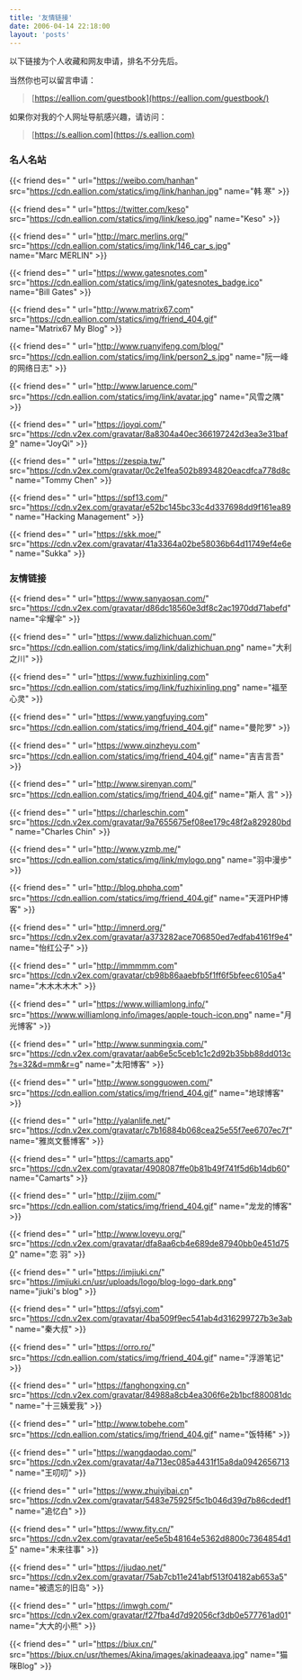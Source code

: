 ```yaml
---
title: '友情链接'
date: 2006-04-14 22:18:00
layout: 'posts'
---
```



以下链接为个人收藏和网友申请，排名不分先后。

当然你也可以留言申请：
> [https://eallion.com/guestbook](https://eallion.com/guestbook/)

如果你对我的个人网址导航感兴趣，请访问：
> [https://s.eallion.com](https://s.eallion.com)  

### 名人名站

{{< friend des=" " url="https://weibo.com/hanhan" src="https://cdn.eallion.com/statics/img/link/hanhan.jpg" name="韩 寒" >}}
	
{{< friend des=" " url="https://twitter.com/keso" src="https://cdn.eallion.com/statics/img/link/keso.jpg" name="Keso" >}}
	
{{< friend des=" " url="http://marc.merlins.org/" src="https://cdn.eallion.com/statics/img/link/146_car_s.jpg" name="Marc MERLIN" >}}
	
{{< friend des=" " url="https://www.gatesnotes.com" src="https://cdn.eallion.com/statics/img/link/gatesnotes_badge.ico" name="Bill Gates" >}}
	
{{< friend des=" " url="http://www.matrix67.com" src="https://cdn.eallion.com/statics/img/friend_404.gif" name="Matrix67 My Blog" >}}
	
{{< friend des=" " url="http://www.ruanyifeng.com/blog/" src="https://cdn.eallion.com/statics/img/link/person2_s.jpg" name="阮一峰的网络日志" >}}
	
{{< friend des=" " url="http://www.laruence.com/" src="https://cdn.eallion.com/statics/img/link/avatar.jpg" name="风雪之隅" >}}
	
{{< friend des=" " url="https://joyqi.com/" src="https://cdn.v2ex.com/gravatar/8a8304a40ec366197242d3ea3e31baf9" name="JoyQi" >}}
	
{{< friend des=" " url="https://zespia.tw/" src="https://cdn.v2ex.com/gravatar/0c2e1fea502b8934820eacdfca778d8c" name="Tommy Chen" >}}
	
{{< friend des=" " url="https://spf13.com/" src="https://cdn.v2ex.com/gravatar/e52bc145bc33c4d337698dd9f161ea89" name="Hacking Management" >}}
	
{{< friend des=" " url="https://skk.moe/" src="https://cdn.v2ex.com/gravatar/41a3364a02be58036b64d11749ef4e6e" name="Sukka" >}}
	
### 友情链接

{{< friend des=" " url="https://www.sanyaosan.com/" src="https://cdn.v2ex.com/gravatar/d86dc18560e3df8c2ac1970dd71abefd" name="伞耀伞" >}}
	
{{< friend des=" " url="https://www.dalizhichuan.com/" src="https://cdn.eallion.com/statics/img/link/dalizhichuan.png" name="大利之川" >}}
	
{{< friend des=" " url="https://www.fuzhixinling.com" src="https://cdn.eallion.com/statics/img/link/fuzhixinling.png" name="福至心灵" >}}
	
{{< friend des=" " url="https://www.yangfuying.com" src="https://cdn.eallion.com/statics/img/friend_404.gif" name="曼陀罗" >}}
	
{{< friend des=" " url="https://www.qinzheyu.com" src="https://cdn.eallion.com/statics/img/friend_404.gif" name="吉吉言吾" >}}
	
{{< friend des=" " url="http://www.sirenyan.com/" src="https://cdn.eallion.com/statics/img/friend_404.gif" name="斯人 言" >}}
	
{{< friend des=" " url="https://charleschin.com" src="https://cdn.v2ex.com/gravatar/9a7655675ef08ee179c48f2a829280bd" name="Charles Chin" >}}
	
{{< friend des=" " url="http://www.yzmb.me/" src="https://cdn.eallion.com/statics/img/link/mylogo.png" name="羽中漫步" >}}
	
{{< friend des=" " url="http://blog.phpha.com" src="https://cdn.eallion.com/statics/img/friend_404.gif" name="天涯PHP博客" >}}
	
{{< friend des=" " url="http://imnerd.org/" src="https://cdn.v2ex.com/gravatar/a373282ace706850ed7edfab4161f9e4" name="怡红公子" >}}
	
{{< friend des=" " url="http://immmmm.com" src="https://cdn.v2ex.com/gravatar/cb98b86aaebfb5f1ff6f5bfeec6105a4" name="木木木木木" >}}
	
{{< friend des=" " url="https://www.williamlong.info/" src="https://www.williamlong.info/images/apple-touch-icon.png" name="月光博客" >}}
	
{{< friend des=" " url="http://www.sunmingxia.com/" src="https://cdn.v2ex.com/gravatar/aab6e5c5ceb1c1c2d92b35bb88dd013c?s=32&d=mm&r=g" name="太阳博客" >}}
	
{{< friend des=" " url="http://www.songguowen.com/" src="https://cdn.eallion.com/statics/img/friend_404.gif" name="地球博客" >}}
	
{{< friend des=" " url="http://yalanlife.net/" src="https://cdn.v2ex.com/gravatar/c7b16884b068cea25e55f7ee6707ec7f" name="雅岚文藝博客" >}}
	
{{< friend des=" " url="https://camarts.app" src="https://cdn.v2ex.com/gravatar/4908087ffe0b81b49f741f5d6b14db60" name="Camarts" >}}
	
{{< friend des=" " url="http://zijim.com/" src="https://cdn.eallion.com/statics/img/friend_404.gif" name="龙龙的博客" >}}
	
{{< friend des=" " url="http://www.loveyu.org/" src="https://cdn.v2ex.com/gravatar/dfa8aa6cb4e689de87940bb0e451d750" name="恋 羽" >}}
	
{{< friend des=" " url="https://imjiuki.cn/" src="https://imjiuki.cn/usr/uploads/logo/blog-logo-dark.png" name="jiuki's blog" >}}
	
{{< friend des=" " url="https://qfsyj.com" src="https://cdn.v2ex.com/gravatar/4ba509f9ec541ab4d316299727b3e3ab" name="秦大叔" >}}
	
{{< friend des=" " url="https://orro.ro/" src="https://cdn.eallion.com/statics/img/friend_404.gif" name="浮游笔记" >}}
	
{{< friend des=" " url="https://fanghongxing.cn" src="https://cdn.v2ex.com/gravatar/84988a8cb4ea306f6e2b1bcf880081dc" name="十三姨爱我" >}}
	
{{< friend des=" " url="http://www.tobehe.com" src="https://cdn.eallion.com/statics/img/friend_404.gif" name="饭特稀" >}}
	
{{< friend des=" " url="https://wangdaodao.com/" src="https://cdn.v2ex.com/gravatar/4a713ec085a4431f15a8da0942656713" name="王叨叨" >}}
	
{{< friend des=" " url="https://www.zhuiyibai.cn" src="https://cdn.v2ex.com/gravatar/5483e75925f5c1b046d39d7b86cdedf1" name="追忆白" >}}
	
{{< friend des=" " url="https://www.fity.cn/" src="https://cdn.v2ex.com/gravatar/ee5e5b48164e5362d8800c7364854d15" name="未来往事" >}}
	
{{< friend des=" " url="https://jiudao.net/" src="https://cdn.v2ex.com/gravatar/75ab7cb11e241abf513f04182ab653a5" name="被遗忘的旧岛" >}}
	
{{< friend des=" " url="https://imwgh.com/" src="https://cdn.v2ex.com/gravatar/f27fba4d7d92056cf3db0e577761ad01" name="大大的小熊" >}}
	
{{< friend des=" " url="https://biux.cn/" src="https://biux.cn/usr/themes/Akina/images/akinadeaava.jpg" name="猫咪Blog" >}}

